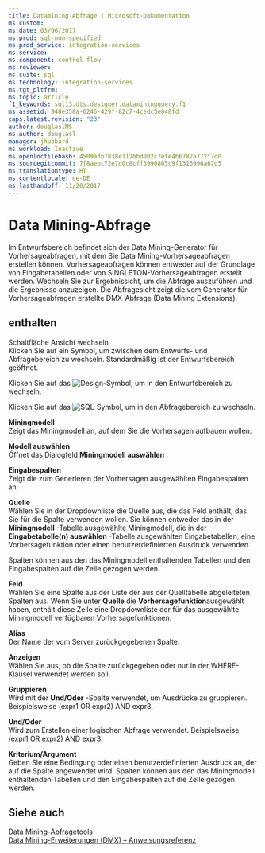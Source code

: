 ```yaml
---
title: Datamining-Abfrage | Microsoft-Dokumentation
ms.custom: 
ms.date: 03/06/2017
ms.prod: sql-non-specified
ms.prod_service: integration-services
ms.service: 
ms.component: control-flow
ms.reviewer: 
ms.suite: sql
ms.technology: integration-services
ms.tgt_pltfrm: 
ms.topic: article
f1_keywords: sql13.dts.designer.dataminingquery.f1
ms.assetid: 948e358a-6245-429f-82c7-4cedc5e048fd
caps.latest.revision: "23"
author: douglaslMS
ms.author: douglasl
manager: jhubbard
ms.workload: Inactive
ms.openlocfilehash: 4509a3b7838e112bbd002c7efe4b6782a772f7d0
ms.sourcegitcommit: 7f8aebc72e7d0c8cff3990865c9f1316996a67d5
ms.translationtype: HT
ms.contentlocale: de-DE
ms.lasthandoff: 11/20/2017
---
```

# <a name="data-mining-query"></a>Data Mining-Abfrage
  Im Entwurfsbereich befindet sich der Data Mining-Generator für Vorhersageabfragen, mit dem Sie Data Mining-Vorhersageabfragen erstellen können. Vorhersageabfragen können entweder auf der Grundlage von Eingabetabellen oder von SINGLETON-Vorhersageabfragen erstellt werden. Wechseln Sie zur Ergebnissicht, um die Abfrage auszuführen und die Ergebnisse anzuzeigen. Die Abfragesicht zeigt die vom Generator für Vorhersageabfragen erstellte DMX-Abfrage (Data Mining Extensions).  
  
## <a name="options"></a>enthalten  
 Schaltfläche Ansicht wechseln  
 Klicken Sie auf ein Symbol, um zwischen dem Entwurfs- und Abfragebereich zu wechseln. Standardmäßig ist der Entwurfsbereich geöffnet.  
  
 Klicken Sie auf das ![Design-Symbol](../../integration-services/control-flow/media/ssis-designicon.gif "Design-Symbol"), um in den Entwurfsbereich zu wechseln.  
  
 Klicken Sie auf das ![SQL-Symbol](../../integration-services/control-flow/media/ssis-queryicon.gif "SQL-Symbol"), um in den Abfragebereich zu wechseln.  
  
 **Miningmodell**  
 Zeigt das Miningmodell an, auf dem Sie die Vorhersagen aufbauen wollen.  
  
 **Modell auswählen**  
 Öffnet das Dialogfeld **Miningmodell auswählen** .  
  
 **Eingabespalten**  
 Zeigt die zum Generieren der Vorhersagen ausgewählten Eingabespalten an.  
  
 **Quelle**  
 Wählen Sie in der Dropdownliste die Quelle aus, die das Feld enthält, das Sie für die Spalte verwenden wollen. Sie können entweder das in der **Miningmodell** -Tabelle ausgewählte Miningmodell, die in der **Eingabetabelle(n) auswählen** -Tabelle ausgewählten Eingabetabellen, eine Vorhersagefunktion oder einen benutzerdefinierten Ausdruck verwenden.  
  
 Spalten können aus den das Miningmodell enthaltenden Tabellen und den Eingabespalten auf die Zelle gezogen werden.  
  
 **Feld**  
 Wählen Sie eine Spalte aus der Liste der aus der Quelltabelle abgeleiteten Spalten aus. Wenn Sie unter **Quelle** die **Vorhersagefunktion**ausgewählt haben, enthält diese Zelle eine Dropdownliste der für das ausgewählte Miningmodell verfügbaren Vorhersagefunktionen.  
  
 **Alias**  
 Der Name der vom Server zurückgegebenen Spalte.  
  
 **Anzeigen**  
 Wählen Sie aus, ob die Spalte zurückgegeben oder nur in der WHERE-Klausel verwendet werden soll.  
  
 **Gruppieren**  
 Wird mit der **Und/Oder** -Spalte verwendet, um Ausdrücke zu gruppieren. Beispielsweise (expr1 OR expr2) AND expr3.  
  
 **Und/Oder**  
 Wird zum Erstellen einer logischen Abfrage verwendet. Beispielsweise (expr1 OR expr2) AND expr3.  
  
 **Kriterium/Argument**  
 Geben Sie eine Bedingung oder einen benutzerdefinierten Ausdruck an, der auf die Spalte angewendet wird. Spalten können aus den das Miningmodell enthaltenden Tabellen und den Eingabespalten auf die Zelle gezogen werden.  
  
## <a name="see-also"></a>Siehe auch  
 [Data Mining-Abfragetools](../../analysis-services/data-mining/data-mining-query-tools.md)   
 [Data Mining-Erweiterungen &#40;DMX&#41; – Anweisungsreferenz](../../dmx/data-mining-extensions-dmx-statements.md)  
  
  
